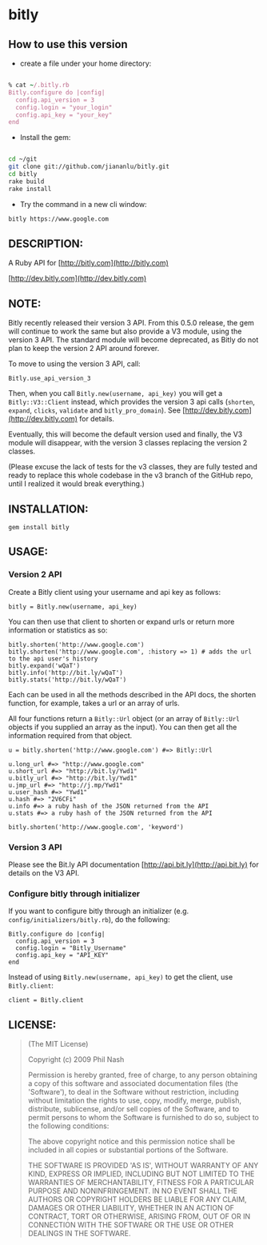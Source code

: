 # bitly

## How to use this version
* create a file under your home directory:

```ruby

% cat ~/.bitly.rb 
Bitly.configure do |config|
  config.api_version = 3
  config.login = "your_login"
  config.api_key = "your_key"
end

```
* Install the gem:

```sh

cd ~/git
git clone git://github.com/jiananlu/bitly.git
cd bitly
rake build
rake install

```
* Try the command in a new cli window:

```sh
bitly https://www.google.com
```

## DESCRIPTION:

A Ruby API for [http://bitly.com](http://bitly.com)

[http://dev.bitly.com](http://dev.bitly.com)

## NOTE:

Bitly recently released their version 3 API. From this 0.5.0 release, the gem will continue to work the same but also provide a V3 module, using the version 3 API. The standard module will become deprecated, as Bitly do not plan to keep the version 2 API around forever.

To move to using the version 3 API, call:

    Bitly.use_api_version_3

Then, when you call ``Bitly.new(username, api_key)`` you will get a ``Bitly::V3::Client`` instead, which provides the version 3 api calls (``shorten``, ``expand``, ``clicks``, ``validate`` and ``bitly_pro_domain``). See [http://dev.bitly.com](http://dev.bitly.com) for details.

Eventually, this will become the default version used and finally, the V3 module will disappear, with the version 3 classes replacing the version 2 classes.

(Please excuse the lack of tests for the v3 classes, they are fully tested and ready to replace this whole codebase in the v3 branch of the GitHub repo, until I realized it would break everything.)

## INSTALLATION:

    gem install bitly

## USAGE:

### Version 2 API

Create a Bitly client using your username and api key as follows:

    bitly = Bitly.new(username, api_key)

You can then use that client to shorten or expand urls or return more information or statistics as so:

    bitly.shorten('http://www.google.com')
    bitly.shorten('http://www.google.com', :history => 1) # adds the url to the api user's history
    bitly.expand('wQaT')
    bitly.info('http://bit.ly/wQaT')
    bitly.stats('http://bit.ly/wQaT')

Each can be used in all the methods described in the API docs, the shorten function, for example, takes a url or an array of urls.

All four functions return a ``Bitly::Url`` object (or an array of ``Bitly::Url`` objects if you supplied an array as the input). You can then get all the information required from that object.

    u = bitly.shorten('http://www.google.com') #=> Bitly::Url

    u.long_url #=> "http://www.google.com"
    u.short_url #=> "http://bit.ly/Ywd1"
    u.bitly_url #=> "http://bit.ly/Ywd1"
    u.jmp_url #=> "http://j.mp/Ywd1"
    u.user_hash #=> "Ywd1"
    u.hash #=> "2V6CFi"
    u.info #=> a ruby hash of the JSON returned from the API
    u.stats #=> a ruby hash of the JSON returned from the API

    bitly.shorten('http://www.google.com', 'keyword')

### Version 3 API

Please see the Bit.ly API documentation [http://api.bit.ly](http://api.bit.ly) for details on the V3 API.

### Configure bitly through initializer

If you want to configure bitly through an initializer (e.g. `config/initializers/bitly.rb`), do the following:

    Bitly.configure do |config|
      config.api_version = 3
      config.login = "Bitly_Username"
      config.api_key = "API_KEY"
    end

Instead of using `Bitly.new(username, api_key)` to get the client, use `Bitly.client`:

    client = Bitly.client

## LICENSE:

> (The MIT License)
>
> Copyright (c) 2009 Phil Nash
>
> Permission is hereby granted, free of charge, to any person obtaining
> a copy of this software and associated documentation files (the
> 'Software'), to deal in the Software without restriction, including
> without limitation the rights to use, copy, modify, merge, publish,
> distribute, sublicense, and/or sell copies of the Software, and to
> permit persons to whom the Software is furnished to do so, subject to
> the following conditions:
>
> The above copyright notice and this permission notice shall be
> included in all copies or substantial portions of the Software.
>
> THE SOFTWARE IS PROVIDED 'AS IS', WITHOUT WARRANTY OF ANY KIND,
> EXPRESS OR IMPLIED, INCLUDING BUT NOT LIMITED TO THE WARRANTIES OF
> MERCHANTABILITY, FITNESS FOR A PARTICULAR PURPOSE AND NONINFRINGEMENT.
> IN NO EVENT SHALL THE AUTHORS OR COPYRIGHT HOLDERS BE LIABLE FOR ANY
> CLAIM, DAMAGES OR OTHER LIABILITY, WHETHER IN AN ACTION OF CONTRACT,
> TORT OR OTHERWISE, ARISING FROM, OUT OF OR IN CONNECTION WITH THE
> SOFTWARE OR THE USE OR OTHER DEALINGS IN THE SOFTWARE.

